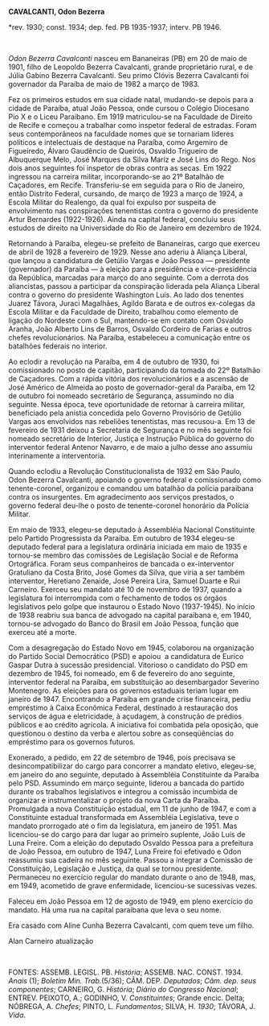 **CAVALCANTI, Odon Bezerra**

\*rev. 1930; const. 1934; dep. fed. PB 1935-1937; interv. PB 1946.

 

*Odon Bezerra Cavalcanti* nasceu em Bananeiras (PB) em 20 de maio de
1901, filho de Leopoldo Bezerra Cavalcanti, grande proprietário rural, e
de Júlia Gabino Bezerra Cavalcanti. Seu primo Clóvis Bezerra Cavalcanti
foi governador da Paraíba de maio de 1982 a março de 1983.

Fez os primeiros estudos em sua cidade natal, mudando-se depois para a
cidade de Paraíba, atual João Pessoa, onde cursou o Colégio Diocesano
Pio X e o Liceu Paraibano. Em 1919 matriculou-se na Faculdade de Direito
de Recife e começou a trabalhar como inspetor federal de estradas. Foram
seus contemporâneos na faculdade nomes que se tornariam líderes
políticos e intelectuais de destaque na Paraíba, como Argemiro de
Figueiredo, Álvaro Gaudêncio de Queirós, Osvaldo Trigueiro de
Albuquerque Melo, José Marques da Silva Mariz e José Lins do Rego. Nos
dois anos seguintes foi inspetor de obras contra as secas. Em 1922
ingressou na carreira militar, incorporando-se ao 21º Batalhão de
Caçadores, em Recife. Transferiu-se em seguida para o Rio de Janeiro,
então Distrito Federal, cursando, de março de 1923 a março de 1924, a
Escola Militar do Realengo, da qual foi expulso por suspeita de
envolvimento nas conspirações tenentistas contra o governo do presidente
Artur Bernardes (1922-1926). Ainda na capital federal, concluiu seus
estudos de direito na Universidade do Rio de Janeiro em dezembro de
1924.

Retornando à Paraíba, elegeu-se prefeito de Bananeiras, cargo que
exerceu de abril de 1928 a fevereiro de 1929. Nesse ano aderiu à Aliança
Liberal, que lançou a candidatura de Getúlio Vargas e João Pessoa —
presidente (governador) da Paraíba — à eleição para a presidência e
vice-presidência da República, marcadas para março do ano seguinte. Com
a derrota dos aliancistas, passou a participar da conspiração liderada
pela Aliança Liberal contra o governo do presidente Washington Luís. Ao
lado dos tenentes Juarez Távora, Juraci Magalhães, Agildo Barata e de
outros ex-colegas da Escola Militar e da Faculdade de Direito, trabalhou
como elemento de ligação do Nordeste com o Sul, mantendo-se em contato
com Osvaldo Aranha, João Alberto Lins de Barros, Osvaldo Cordeiro de
Farias e outros chefes revolucionários. Na Paraíba, estabeleceu a
comunicação entre os batalhões federais no interior.

Ao eclodir a revolução na Paraíba, em 4 de outubro de 1930, foi
comissionado no posto de capitão, participando da tomada do 22º Batalhão
de Caçadores. Com a rápida vitória dos revolucionários e a ascensão de
José Américo de Almeida ao posto de governador-geral da Paraíba, em 12
de outubro foi nomeado secretário de Segurança, assumindo no dia
seguinte. Nessa época, teve oportunidade de retornar à carreira militar,
beneficiado pela anistia concedida pelo Governo Provisório de Getúlio
Vargas aos envolvidos nas rebeliões tenentistas, mas recusou-a. Em 13 de
fevereiro de 1931 deixou a Secretaria de Segurança e no mês seguinte foi
nomeado secretário de Interior, Justiça e Instrução Pública do governo
do interventor federal Antenor Navarro, e de maio a julho desse ano
assumiu interinamente a interventoria.

Quando eclodiu a Revolução Constitucionalista de 1932 em São Paulo, Odon
Bezerra Cavalcanti, apoiando o governo federal e comissionado como
tenente-coronel, organizou e comandou um batalhão da polícia paraibana
contra os insurgentes. Em agradecimento aos serviços prestados, o
governo federal deu-lhe o posto de tenente-coronel honorário da Polícia
Militar.

Em maio de 1933, elegeu-se deputado à Assembléia Nacional Constituinte
pelo Partido Progressista da Paraíba. Em outubro de 1934 elegeu-se
deputado federal para a legislatura ordinária iniciada em maio de 1935 e
tornou-se membro das comissões de Legislação Social e de Reforma
Ortográfica. Foram seus companheiros de bancada o ex-interventor
Gratuliano da Costa Brito, José Gomes da Silva, que viria a ser também
interventor, Heretiano Zenaide, José Pereira Lira, Samuel Duarte e Rui
Carneiro. Exerceu seu mandato até 10 de novembro de 1937, quando a
legislatura foi interrompida com o fechamento de todos os órgãos
legislativos pelo golpe que instaurou o Estado Novo (1937-1945). No
início de 1938 reabriu sua banca de advogado na capital paraibana e, em
1940, tornou-se advogado do Banco do Brasil em João Pessoa, função que
exerceu até a morte.

Com a desagregação do Estado Novo em 1945, colaborou na organização do
Partido Social Democrático (PSD) e apoiou  a candidatura de Eurico
Gaspar Dutra à sucessão presidencial. Vitorioso o candidato do PSD em
dezembro de 1945, foi nomeado, em 6 de fevereiro do ano seguinte,
interventor federal na Paraíba, em substituição ao desembargador
Severino Montenegro. As eleições para os governos estaduais teriam lugar
em janeiro de 1947. Encontrando a Paraíba em grande crise financeira,
pediu empréstimo à Caixa Econômica Federal, destinado à restauração dos
serviços de água e eletricidade, à açudagem, à construção de prédios
públicos e ao crédito agrícola. A iniciativa foi combatida pela
oposição, que questionou o destino da verba e alertou sobre as
conseqüências do empréstimo para os governos futuros.

Exonerado, a pedido, em 22 de setembro de 1946, pois precisava se
desincompatibilizar do cargo para concorrer a mandato eletivo,
elegeu-se, em janeiro do ano seguinte, deputado à Assembléia
Constituinte da Paraíba pelo PSD. Assumindo em março seguinte, liderou a
bancada do partido durante os trabalhos legislativos e integrou a
comissão incumbida de organizar e instrumentalizar o projeto da nova
Carta da Paraíba. Promulgada a nova Constituição estadual, em 11 de
junho de 1947, e com a Constituinte estadual transformada em Assembléia
Legislativa, teve o mandato prorrogado até o fim da legislatura, em
janeiro de 1951. Mas licenciou-se do cargo para dar lugar ao primeiro
suplente, João Luís de Luna Freire. Com a eleição do deputado Osvaldo
Pessoa para a prefeitura de João Pessoa, em outubro de 1947, Luna Freire
foi efetivado e Odon reassumiu sua cadeira no mês seguinte. Passou a
integrar a Comissão de Constituição, Legislação e Justiça, da qual se
tornou presidente. Permaneceu no exercício regular do mandato durante o
ano de 1948, mas, em 1949, acometido de grave enfermidade, licenciou-se
sucessivas vezes.

Faleceu em João Pessoa em 12 de agosto de 1949, em pleno exercício do
mandato. Há uma rua na capital paraibana que leva o seu nome.

Era casado com Aline Cunha Bezerra Cavalcanti, com quem teve um filho.

Alan Carneiro atualização

 

FONTES: ASSEMB. LEGISL. PB. *História*; ASSEMB. NAC. CONST. 1934.
*Anais* (1); *Boletim Min. Trab.*(5/36); CÂM. DEP. *Deputados*; *Câm.
dep. seus componentes*; CARNEIRO, G. *História*; *Diário do Congresso
Nacional*; ENTREV. PEIXOTO, A.; GODINHO, V. *Constituintes*; Grande
encic. Delta; NÓBREGA, A. *Chefes*; PINTO, L. *Fundamentos*; SILVA, H.
*1930*; TÁVORA, J. *Vida*.

 

